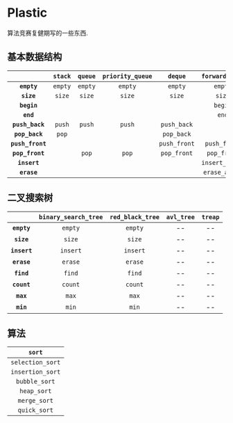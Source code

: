 # Plastic

算法竞赛复健期写的一些东西. 

## 基本数据结构

| | **`stack`** | **`queue`** | **`priority_queue`** | **`deque`** | **`forward_list`** | **`list`** |
| :--: | :--: | :--: | :--: | :--: | :--: | :--: |
| **`empty`** | `empty` | `empty` | `empty` | `empty` | `empty` | `empty` |
| **`size`** | `size` | `size` | `size` | `size` | `size` | `size` |
| **`begin`** | | | | | `begin` | `begin` |
| **`end`** | | | | | `end` | `end` |
| **`push_back`** | `push` | `push` | `push` | `push_back` | | `push_back` |
| **`pop_back`** | `pop` | | | `pop_back` | | `pop_back` |
| **`push_front`** | | | | `push_front` | `push_front` | `push_front` |
| **`pop_front`** | | `pop` | `pop` | `pop_front` | `pop_front` | `pop_front` |
| **`insert`** | | | | | `insert_after` | `insert` |
| **`erase`** | | | | | `erase_after` | `erase` |

## 二叉搜索树

| | **`binary_search_tree`** | **`red_black_tree`** | **`avl_tree`** | **`treap`** |
| :--: | :--: | :--: | :--: | :--: |
| **`empty`** | `empty` | `empty` | -- | -- |
| **`size`** | `size` | `size` | -- | -- |
| **`insert`** | `insert` | `insert` | -- | -- |
| **`erase`** | `erase` | `erase` | -- | -- |
| **`find`** | `find` | `find` | -- | -- |
| **`count`** | `count` | `count` | -- | -- |
| **`max`** | `max` | `max` | -- | -- |
| **`min`** | `min` | `min` | -- | -- |

## 算法

| **`sort`** |
| :--: |
| `selection_sort` |
| `insertion_sort` |
| `bubble_sort` |
| `heap_sort` |
| `merge_sort` |
| `quick_sort` |